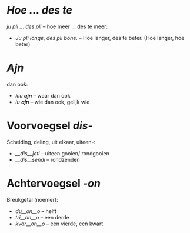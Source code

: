 # *Hoe … des te*

*ju pli … des pli* – hoe meer … des te meer:

- *Ju pli longe, des pli bone.* – Hoe langer, des te beter. (Hoe langer, hoe beter)
 

# *Ajn*

dan ook:

- *kiu __ajn__* – waar dan ook
- *iu __ajn__* – wie dan ook, gelijk wie
 

# Voorvoegsel *dis-*

Scheiding, deling, uit elkaar, uiteen-:

- *__dis__ĵeti* – uiteen gooien/ rondgooien
- *__dis__sendi* – rondzenden
 

# Achtervoegsel *-on*

Breukgetal (noemer):

- *du__on__o* – helft
- *tri__on__o* – een derde
- *kvar__on__o* – een vierde, een kwart
 
